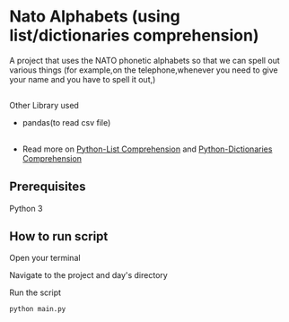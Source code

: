 # Nato Alphabets (using list/dictionaries comprehension)
 A project that uses the NATO phonetic alphabets so that we can spell out various things (for example,on the telephone,whenever you need to give your name and you have to spell it out,)
 ##
 Other Library used
 - pandas(to read csv file)
##
- Read more on [Python-List Comprehension](https://www.w3schools.com/python/python_lists_comprehension.asp) and [Python-Dictionaries Comprehension](https://www.programiz.com/python-programming/dictionary-comprehension)


## Prerequisites
Python 3

## How to run script
Open your terminal

Navigate to the project and day's directory

Run the script

`python main.py`


